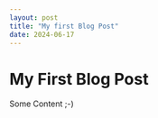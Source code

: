 ```yaml
---
layout: post
title: "My first Blog Post"
date: 2024-06-17
---
```

# My First Blog Post

Some Content ;-)
